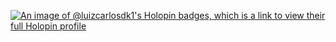 
[![An image of @luizcarlosdk1's Holopin badges, which is a link to view their full Holopin profile](https://holopin.me/luizcarlosdk1)](https://holopin.io/@luizcarlosdk1)

<!--
**luizcarlosdk/luizcarlosdk** is a ✨ _special_ ✨ repository because its `README.md` (this file) appears on your GitHub profile.

Here are some ideas to get you started:

- 🔭 I’m currently working on ...
- 🌱 I’m currently learning ...
- 👯 I’m looking to collaborate on ...
- 🤔 I’m looking for help with ...
- 💬 Ask me about ...
- 📫 How to reach me: ...
- 😄 Pronouns: ...
- ⚡ Fun fact: ...
-->
